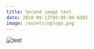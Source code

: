 ```yaml
---
title: Second image test
date: 2018-09-12T05:05:09.638Z
image: /assets/oglogo.png
---
```


![test](/assets/profile.jpg)
